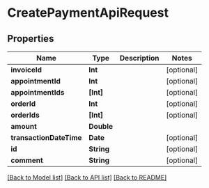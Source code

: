 # CreatePaymentApiRequest

## Properties
Name | Type | Description | Notes
------------ | ------------- | ------------- | -------------
**invoiceId** | **Int** |  | [optional] 
**appointmentId** | **Int** |  | [optional] 
**appointmentIds** | **[Int]** |  | [optional] 
**orderId** | **Int** |  | [optional] 
**orderIds** | **[Int]** |  | [optional] 
**amount** | **Double** |  | 
**transactionDateTime** | **Date** |  | [optional] 
**id** | **String** |  | [optional] 
**comment** | **String** |  | [optional] 

[[Back to Model list]](../README.md#documentation-for-models) [[Back to API list]](../README.md#documentation-for-api-endpoints) [[Back to README]](../README.md)


